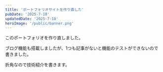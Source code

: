 ```yaml
---
title: 'ポートフォリオサイトを作り直した'
pubDate: '2025-7-18'
updatedDate: '2025-7-18'
heroImage: '/public/banner.png'
---
```


このポートフォリオを作り直しました。

ブログ機能も搭載しましたが、1つも記事がないと機能のテストができないので書きました。

折角なので技術紹介を書きます。
